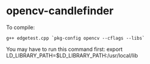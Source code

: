 # opencv-candlefinder
To compile: 
```
g++ edgetest.cpp `pkg-config opencv --cflags --libs`
```
You may have to run this command first: export LD_LIBRARY_PATH=$LD_LIBRARY_PATH:/usr/local/lib
